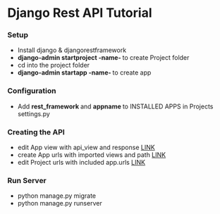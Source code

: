 # Django Rest API Tutorial

### Setup

* Install django & djangorestframework
* <b> django-admin startproject -name- </b> to create Project folder
* cd into the project folder
* <b> django-admin startapp -name- </b> to create app


### Configuration

* Add <b> rest_framework </b> and <b> appname </b> to INSTALLED APPS in Projects settings.py


### Creating the API

* edit App view with api_view and response [LINK](https://github.com/sebastian-sl/Basics/blob/main/08%20BACKEND/DJANGO_RESTAPI/api/views.py)
* create App urls with imported views and path [LINK](https://github.com/sebastian-sl/Basics/blob/main/08%20BACKEND/DJANGO_RESTAPI/api/urls.py)
* edit Project urls with included app.urls [LINK](https://github.com/sebastian-sl/Basics/blob/main/08%20BACKEND/DJANGO_RESTAPI/DJANGO_RESTAPI/urls.py)

### Run Server

* python manage.py migrate
* python manage.py runserver
